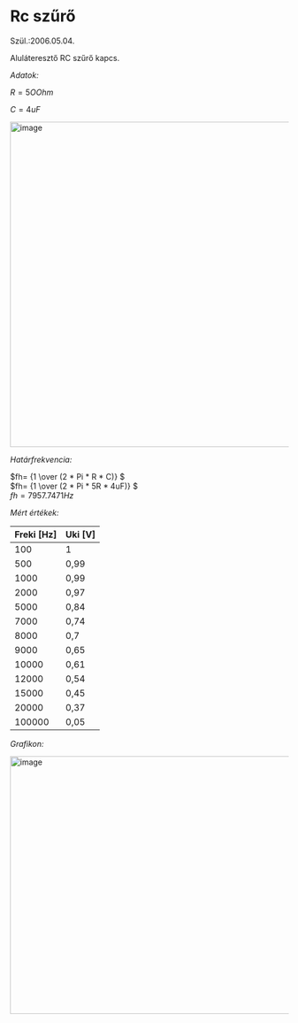 # Rc szűrő

Szül.:2006.05.04.

Aluláteresztő RC szűrő kapcs.

*Adatok:*

$R=5O Ohm$

$C=4 uF$

<img width="818" height="588" alt="image" src="https://github.com/user-attachments/assets/35b99291-2e79-489a-8f09-4c6ea22ae139" />

*Határfrekvencia:*

$fh= {1 \over (2 * Pi * R * C)} $   
$fh= {1 \over (2 * Pi * 5R * 4uF)} $  
$fh=7957.7471Hz$


*Mért értékek:*

|Freki [Hz] |	Uki [V] |
|-----------|---------|
|    100	  |    1    |
|     500	  |    0,99 |
|     1000	|    0,99 |
|    2000	  |    0,97 |
|    5000	  |    0,84 |
|    7000	  |    0,74 |
|    8000	  |    0,7  |
|    9000	  |    0,65 |
|    10000	|    0,61 |
|    12000	|    0,54 |
|    15000	|    0,45 |
|    20000	|    0,37 |
|    100000	|    0,05 |

*Grafikon:*

<img width="750" height="466" alt="image" src="https://github.com/user-attachments/assets/4539dfd9-d69c-4d04-9138-530cabe5010b" />
